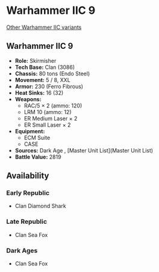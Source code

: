 # Warhammer IIC 9 

[Other Warhammer IIC variants](../warhammer_iic.md) 

## Warhammer IIC 9 

- **Role:** Skirmisher 
- **Tech Base:** Clan (3086) 
- **Chassis:** 80 tons (Endo Steel) 
- **Movement:** 5 / 8, XXL 
- **Armor:** 230 (Ferro Fibrous) 
- **Heat Sinks:** 16 (32) 
- **Weapons:** 
  - RAC/5 × 2 (ammo: 120) 
  - LRM 10 (ammo: 12) 
  - ER Medium Laser × 2 
  - ER Small Laser × 2 
- **Equipment:** 
  - ECM Suite 
  - CASE 
- **Sources:** Dark Age , [Master Unit List](Master Unit List) 
- **Battle Value:** 2819 

## Availability 

### Early Republic 

- Clan Diamond Shark 

### Late Republic 

- Clan Sea Fox 

### Dark Ages 

- Clan Sea Fox 

